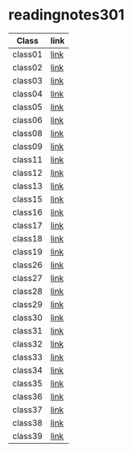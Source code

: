 # readingnotes301

| Class   | link                                                                               |
| ------- | ------------------                                                                 |
| class01 | [link](https://mohammed1994mosleh.github.io/reading-notes4/class01)               |
| class02 | [link](https://mohammed1994mosleh.github.io/reading-notes4/class02)               |
| class03 | [link](https://mohammed1994mosleh.github.io/reading-notes4/class03)               |
| class04 | [link](https://mohammed1994mosleh.github.io/reading-notes4/class04)               |
| class05 | [link](https://mohammed1994mosleh.github.io/reading-notes4/class05)               |
| class06 | [link](https://mohammed1994mosleh.github.io/reading-notes4/class06)               |
| class08 | [link](https://mohammed1994mosleh.github.io/reading-notes4/class08)               |
| class09 | [link](https://mohammed1994mosleh.github.io/reading-notes4/class09)               |
| class11 | [link](https://mohammed1994mosleh.github.io/reading-notes4/class11)               |
| class12 | [link](https://mohammed1994mosleh.github.io/reading-notes4/class12)               |
| class13 | [link](https://mohammed1994mosleh.github.io/reading-notes4/class13)               |
| class15 | [link](https://mohammed1994mosleh.github.io/reading-notes4/class15)               |
| class16 | [link](https://mohammed1994mosleh.github.io/reading-notes4/class16)               |
| class17 | [link](https://mohammed1994mosleh.github.io/reading-notes4/class17)               |
| class18 | [link](https://mohammed1994mosleh.github.io/reading-notes4/class18)               |
| class19 | [link](https://mohammed1994mosleh.github.io/reading-notes4/class19)               |
| class26 | [link](https://mohammed1994mosleh.github.io/reading-notes4/class26)               |
| class27 | [link](https://mohammed1994mosleh.github.io/reading-notes4/class27)               |
| class28 | [link](https://mohammed1994mosleh.github.io/reading-notes4/class28)               |
| class29 | [link](https://mohammed1994mosleh.github.io/reading-notes4/class29)               |
| class30 | [link](https://mohammed1994mosleh.github.io/reading-notes4/class30)               |
| class31 | [link](https://mohammed1994mosleh.github.io/reading-notes4/class31)               |
| class32 | [link](https://mohammed1994mosleh.github.io/reading-notes4/class32)               |
| class33 | [link](https://mohammed1994mosleh.github.io/reading-notes4/class33)               |
| class34 | [link](https://mohammed1994mosleh.github.io/reading-notes4/class34)               |
| class35 | [link](https://mohammed1994mosleh.github.io/reading-notes4/class35)               |
| class36 | [link](https://mohammed1994mosleh.github.io/reading-notes4/class36)               |
| class37 | [link](https://mohammed1994mosleh.github.io/reading-notes4/class37)               |
| class38 | [link](https://mohammed1994mosleh.github.io/reading-notes4/class38)               |
| class39 | [link](https://mohammed1994mosleh.github.io/reading-notes4/class39)               |






